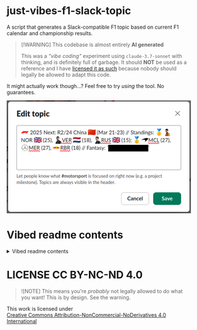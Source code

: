 # just-vibes-f1-slack-topic

A script that generates a Slack-compatible F1 topic based on current F1 calendar and championship results.

> [!WARNING] This codebase is almost entirely **AI generated**
> 
> This was a _"vibe coding"_ experiment using `claude-3.7-sonnet` with thinking, and is definitely full of garbage.
> It should **NOT** be used as a reference and I have [licensed it as such](#license) because nobody should legally be allowed to adapt this code.

It might actually work though...? Feel free to try _using_ the tool. No guarantees.

![F1 Slack Topic Screenshot](slack-topic-screenshot.png)

# Vibed readme contents

<details>
<summary>Vibed readme contents</summary>

## Usage

### Installation

```bash
go install github.com/bbrks/just-vibes-f1-slack-topic@latest
```

### Command Line Options

```
just-vibes-f1-slack-topic [options]
```

Available options:

| Flag | Description |
|------|-------------|
| `-detailed` | Show detailed output with full race and standings information (default) |
| `-slack` | Format output as a compact Slack topic that fits within character limits |
| `-quiet` | Suppress log messages |

### Examples

Show detailed F1 information:
```bash
just-vibes-f1-slack-topic
```

Generate a Slack-friendly topic:
```bash
just-vibes-f1-slack-topic -slack
```

Generate a Slack topic with no logging:
```bash
just-vibes-f1-slack-topic -slack -quiet
```
</details>

# LICENSE CC BY-NC-ND 4.0

> ![NOTE]
> This means you're _probably_ not legally allowed to do what you want! This is by design. See the warning.

<p xmlns:cc="http://creativecommons.org/ns#" >This work is licensed under <a href="https://creativecommons.org/licenses/by-nc-nd/4.0/?ref=chooser-v1" target="_blank" rel="license noopener noreferrer" style="display:inline-block;">Creative Commons Attribution-NonCommercial-NoDerivatives 4.0 International<img style="height:22px!important;margin-left:3px;vertical-align:text-bottom;" src="https://mirrors.creativecommons.org/presskit/icons/cc.svg?ref=chooser-v1" alt=""><img style="height:22px!important;margin-left:3px;vertical-align:text-bottom;" src="https://mirrors.creativecommons.org/presskit/icons/by.svg?ref=chooser-v1" alt=""><img style="height:22px!important;margin-left:3px;vertical-align:text-bottom;" src="https://mirrors.creativecommons.org/presskit/icons/nc.svg?ref=chooser-v1" alt=""><img style="height:22px!important;margin-left:3px;vertical-align:text-bottom;" src="https://mirrors.creativecommons.org/presskit/icons/nd.svg?ref=chooser-v1" alt=""></a></p>
